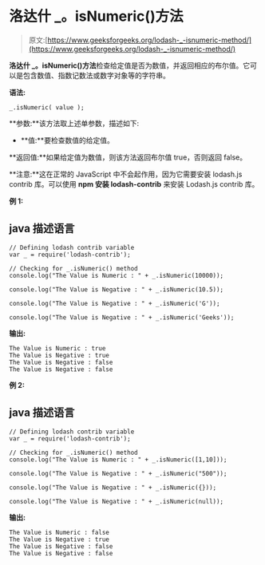 # 洛达什 _。isNumeric()方法

> 原文:[https://www.geeksforgeeks.org/lodash-_-isnumeric-method/](https://www.geeksforgeeks.org/lodash-_-isnumeric-method/)

**洛达什 _。isNumeric()方法**检查给定值是否为数值，并返回相应的布尔值。它可以是包含数值、指数记数法或数字对象等的字符串。

**语法:**

```
_.isNumeric( value );

```

**参数:**该方法取上述单参数，描述如下:

*   **值:**要检查数值的给定值。

**返回值:**如果给定值为数值，则该方法返回布尔值 true，否则返回 false。

**注意:**这在正常的 JavaScript 中不会起作用，因为它需要安装 lodash.js contrib 库。可以使用 **npm 安装 lodash-contrib** 来安装 Lodash.js contrib 库。

**例 1:**

## java 描述语言

```
// Defining lodash contrib variable 
var _ = require('lodash-contrib'); 

// Checking for _.isNumeric() method
console.log("The Value is Numeric : " + _.isNumeric(10000));  

console.log("The Value is Negative : " + _.isNumeric(10.5)); 

console.log("The Value is Negative : " + _.isNumeric('G')); 

console.log("The Value is Negative : " + _.isNumeric('Geeks'));
```

**输出:**

```
The Value is Numeric : true
The Value is Negative : true
The Value is Negative : false
The Value is Negative : false

```

**例 2:**

## java 描述语言

```
// Defining lodash contrib variable 
var _ = require('lodash-contrib'); 

// Checking for _.isNumeric() method
console.log("The Value is Numeric : " + _.isNumeric([1,10]));  

console.log("The Value is Negative : " + _.isNumeric("500")); 

console.log("The Value is Negative : " + _.isNumeric({})); 

console.log("The Value is Negative : " + _.isNumeric(null));
```

**输出:**

```
The Value is Numeric : false
The Value is Negative : true
The Value is Negative : false
The Value is Negative : false

```